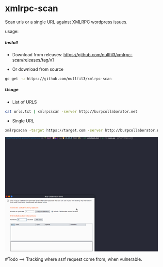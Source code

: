 # xmlrpc-scan

Scan urls or a single URL against XMLRPC wordpress issues.

usage:

##### Install

- Download from releases: https://github.com/nullfil3/xmlrpc-scan/releases/tag/v1

- Or download from source

```bash
go get -u https://github.com/nullfil3/xmlrpc-scan
```

##### Usage

* List of URLS
```bash
cat urls.txt | xmlrpcscan -server http://burpcollaborator.net
```

* Single URL
```bash
xmlrpcscan -target https://target.com -server http://burpcollaborator.net
```

![](tool.gif)

#Todo
--> Tracking where ssrf request come from, when vulnerable.

